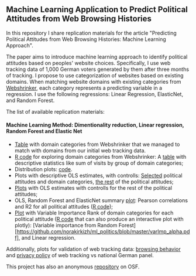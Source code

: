 ## Machine Learning Application to Predict Political Attitudes from Web Browsing Histories

In this repository I share replication materials for the article "Predicting Political Attitudes from Web Browsing Histories:
Machine Learning Approach".

The paper aims to introduce machine learning approach to identify political attitudes based on peoples' website choices. Specifically, I use web tracking data of 1,000 German voters generated by them after three months of tracking. I propose to use categorization of websites based on existing domains. When matching website domains with existing categories from [Webshrinker](https://webshrinker.com/), each category represents a predicting variable in a regression. I use the following regressions: Linear Regression, ElasticNet, and Random Forest.

The list of available replication materials:

#### Machine Learning Method: Dimentionality reduction, Linear regression, Random Forest and Elastic Net

- [Table](https://github.com/norakirkizh/ml_politics/blob/master/domain_categories-v2.csv) with domain categories from Webshrinker that we managed to match with domains from our initial web tracking data.
- [R code](https://github.com/norakirkizh/ml_politics/blob/master/category_stat.R) for exploring domain categories from Webshrinker: A [table](https://github.com/norakirkizh/ml_politics/blob/master/Sum_of_visits.csv) with descriptive statistics like sum of visits by group of domain categories;
- Distribution plots: [code](https://github.com/norakirkizh/ml_politics/blob/master/distribution_plot.r).
- Plots with descriptive OLS estimates, with controlls: [Selected](https://github.com/norakirkizh/ml_politics/blob/master/combined.pdf) political attitudes and domain categories, [the rest](https://github.com/norakirkizh/ml_politics/blob/master/combined_appendix.pdf) of the political attitudes;
- [Plots](https://github.com/norakirkizh/ml_politics/blob/master/combined_appendix.pdf) with OLS estimates with controlls for the rest of the political attitudes;
- OLS, Random Forest and ElasticNet summary [plot](https://github.com/norakirkizh/ml_politics/blob/master/R2_corr.pdf): Pearson correlations and R2 for all political attitudes ([R code](https://github.com/norakirkizh/ml_politics/blob/master/R2_plot.r));
- [Plot](https://github.com/norakirkizh/ml_politics/blob/master/varImp_alpha.pdf) with Variable Importance Rank of domain categories for each political attitude ([R code](https://github.com/norakirkizh/ml_politics/blob/master/varImp.r) that can also produce an interactive plot with plotly): [Variable importance from Random Forest][https://github.com/norakirkizh/ml_politics/blob/master/varImp_alpha.pdf], and Linear regression. 

Additionally, plots for validation of web tracking data: [browsing behavior](https://github.com/norakirkizh/ml_politics/blob/master/ivw_germany.pdf) and [privacy policy](https://github.com/norakirkizh/ml_politics/blob/master/plot_privacy_noad.pdf) of web tracking vs national German panel.

This project has also an anonymous [repository](https://osf.io/us4dz/?view_only=65edf1069f7341a88380f40b1ec2c43d) on OSF.
